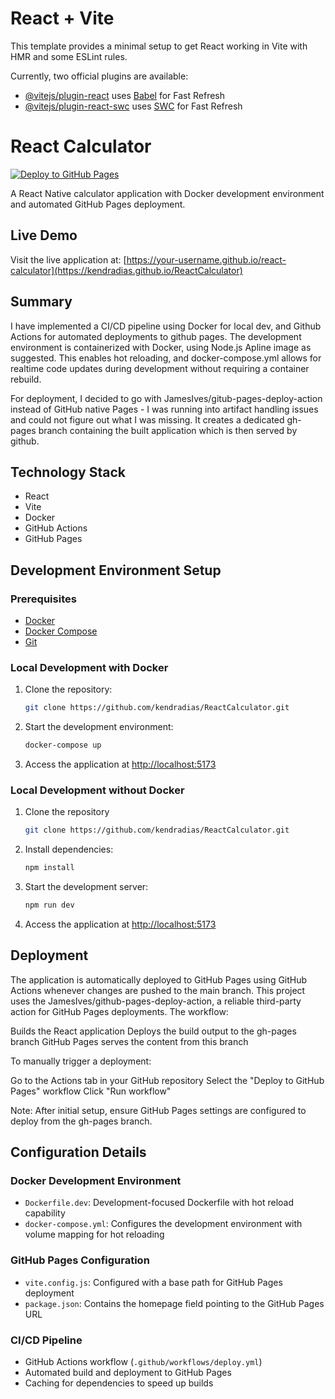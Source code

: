 # React + Vite

This template provides a minimal setup to get React working in Vite with HMR and some ESLint rules.

Currently, two official plugins are available:

- [@vitejs/plugin-react](https://github.com/vitejs/vite-plugin-react/blob/main/packages/plugin-react/README.md) uses [Babel](https://babeljs.io/) for Fast Refresh
- [@vitejs/plugin-react-swc](https://github.com/vitejs/vite-plugin-react-swc) uses [SWC](https://swc.rs/) for Fast Refresh

# React Calculator

[![Deploy to GitHub Pages](https://github.com/your-username/react-calculator/actions/workflows/deploy.yml/badge.svg)](https://github.com/kendradias/ReactCalculator/actions/workflows/deploy.yml)

A React Native calculator application with Docker development environment and automated GitHub Pages deployment.

## Live Demo

Visit the live application at: [https://your-username.github.io/react-calculator](https://kendradias.github.io/ReactCalculator)


## Summary

I have implemented a CI/CD pipeline using Docker for local dev, and Github Actions for automated deployments to github pages. The development environment is containerized with Docker, using Node.js Apline image as suggested. This enables hot reloading, and docker-compose.yml allows for realtime code updates during development without requiring a container rebuild. 

For deployment, I decided to go with JamesIves/gitub-pages-deploy-action instead of GitHub native Pages - I was running into artifact handling issues and could not figure out what I was missing. It creates a dedicated gh-pages branch containing the built application which is then served by github.

## Technology Stack

- React
- Vite
- Docker
- GitHub Actions
- GitHub Pages

## Development Environment Setup

### Prerequisites

- [Docker](https://docs.docker.com/get-docker/)
- [Docker Compose](https://docs.docker.com/compose/install/)
- [Git](https://git-scm.com/downloads)

### Local Development with Docker

1. Clone the repository:
   ```bash
   git clone https://github.com/kendradias/ReactCalculator.git
   ```

2. Start the development environment:
   ```bash
   docker-compose up
   ```

3. Access the application at [http://localhost:5173](http://localhost:5173)

### Local Development without Docker

1. Clone the repository
   ```bash
   git clone https://github.com/kendradias/ReactCalculator.git
   ```

2. Install dependencies:
   ```bash
   npm install
   ```

3. Start the development server:
   ```bash
   npm run dev
   ```

4. Access the application at [http://localhost:5173](http://localhost:5173)

## Deployment

The application is automatically deployed to GitHub Pages using GitHub Actions whenever changes are pushed to the main branch.
This project uses the JamesIves/github-pages-deploy-action, a reliable third-party action for GitHub Pages deployments. The workflow:

Builds the React application
Deploys the build output to the gh-pages branch
GitHub Pages serves the content from this branch

To manually trigger a deployment:

Go to the Actions tab in your GitHub repository
Select the "Deploy to GitHub Pages" workflow
Click "Run workflow"

Note: After initial setup, ensure GitHub Pages settings are configured to deploy from the gh-pages branch.

## Configuration Details

### Docker Development Environment

- `Dockerfile.dev`: Development-focused Dockerfile with hot reload capability
- `docker-compose.yml`: Configures the development environment with volume mapping for hot reloading

### GitHub Pages Configuration

- `vite.config.js`: Configured with a base path for GitHub Pages deployment
- `package.json`: Contains the homepage field pointing to the GitHub Pages URL

### CI/CD Pipeline

- GitHub Actions workflow (`.github/workflows/deploy.yml`)
- Automated build and deployment to GitHub Pages
- Caching for dependencies to speed up builds
